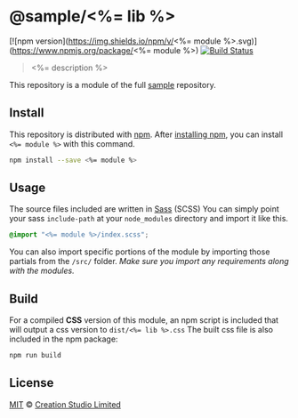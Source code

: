 # @sample/<%= lib %>

[![npm version](https://img.shields.io/npm/v/<%= module %>.svg)](https://www.npmjs.org/package/<%= module %>)
[![Build Status](https://travis-ci.org/sample/sample.svg?branch=master)](https://travis-ci.org/sample/sample)

> <%= description %>

This repository is a module of the full [sample][sample] repository.

## Install

This repository is distributed with [npm]. After [installing npm][install-npm], you can install `<%= module %>` with this command.

```bash
npm install --save <%= module %>
```

## Usage

The source files included are written in [Sass][sass] (SCSS) You can simply point your sass `include-path` at your `node_modules` directory and import it like this.

```scss
@import "<%= module %>/index.scss";
```

You can also import specific portions of the module by importing those partials from the `/src/` folder. _Make sure you import any requirements along with the modules._

## Build

For a compiled **CSS** version of this module, an npm script is included that will output a css version to `dist/<%= lib %>.css` The built css file is also included in the npm package:

```bash
npm run build
```

## License

[MIT](./LICENSE) &copy; [Creation Studio Limited](https://creationstudio.com/)

[sample]: https://github.com/sample/sample
[docs]: http://sample.github.io/
[npm]: https://www.npmjs.com/
[install-npm]: https://docs.npmjs.com/getting-started/installing-node
[sass]: http://sass-lang.com/
